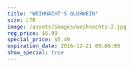 ```yaml
---
title: "WEIHNACHT'S GLUHWEIN"
size: LTR
image: /assets/images/weihnachts-2.jpg
reg_price: $6.99
special_price: $5.49
expiration_date: 2016-12-21 00:00:00
show_special: true
---
```



